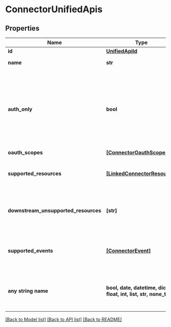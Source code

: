 # ConnectorUnifiedApis


## Properties
Name | Type | Description | Notes
------------ | ------------- | ------------- | -------------
**id** | [**UnifiedApiId**](UnifiedApiId.md) |  | [optional] 
**name** | **str** | Name of the API. | [optional] 
**auth_only** | **bool** | Indicates whether a connector only supports authentication. In this case the connector is not mapped to a Unified API, but can be used with the Proxy API | [optional] [readonly] 
**oauth_scopes** | [**[ConnectorOauthScopes1]**](ConnectorOauthScopes1.md) |  | [optional] 
**supported_resources** | [**[LinkedConnectorResource]**](LinkedConnectorResource.md) | List of resources that are supported on the connector. | [optional] 
**downstream_unsupported_resources** | **[str]** | List of resources that are not supported on the downstream. | [optional] 
**supported_events** | [**[ConnectorEvent]**](ConnectorEvent.md) | List of events that are supported on the connector for this Unified API. | [optional] 
**any string name** | **bool, date, datetime, dict, float, int, list, str, none_type** | any string name can be used but the value must be the correct type | [optional]

[[Back to Model list]](../../README.md#documentation-for-models) [[Back to API list]](../../README.md#documentation-for-api-endpoints) [[Back to README]](../../README.md)


